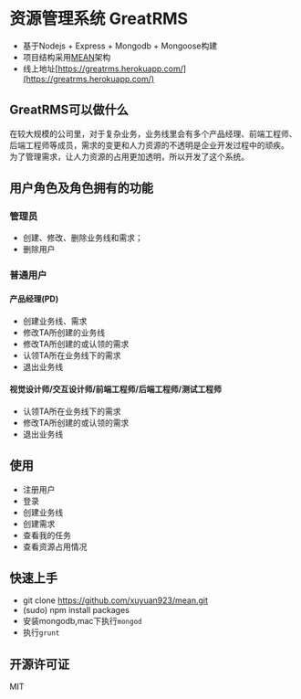 # 资源管理系统 GreatRMS
- 基于Nodejs + Express + Mongodb + Mongoose构建
- 项目结构采用[MEAN](http://meanjs.org/)架构
- 线上地址[https://greatrms.herokuapp.com/](https://greatrms.herokuapp.com/)

## GreatRMS可以做什么
在较大规模的公司里，对于复杂业务，业务线里会有多个产品经理、前端工程师、后端工程师等成员，需求的变更和人力资源的不透明是企业开发过程中的顽疾。
为了管理需求，让人力资源的占用更加透明，所以开发了这个系统。

## 用户角色及角色拥有的功能

### 管理员
- 创建、修改、删除业务线和需求；
- 删除用户

### 普通用户
#### 产品经理(PD)
- 创建业务线、需求
- 修改TA所创建的业务线
- 修改TA所创建的或认领的需求
- 认领TA所在业务线下的需求
- 退出业务线

#### 视觉设计师/交互设计师/前端工程师/后端工程师/测试工程师
- 认领TA所在业务线下的需求
- 修改TA所创建的或认领的需求
- 退出业务线

## 使用
- 注册用户
- 登录
- 创建业务线
- 创建需求
- 查看我的任务
- 查看资源占用情况

## 快速上手
- git clone https://github.com/xuyuan923/mean.git
- (sudo) npm install packages
- 安装mongodb,mac下执行`mongod`
- 执行`grunt`

## 开源许可证
MIT